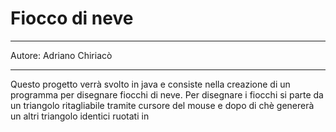 # Fiocco di neve
___
Autore: Adriano Chiriacò
___

Questo progetto verrà svolto in java e consiste nella creazione di un programma per disegnare fiocchi di neve.
Per disegnare i fiocchi si parte da un triangolo ritagliabile tramite cursore del mouse e dopo di chè genererà un altri triangolo identici ruotati in
